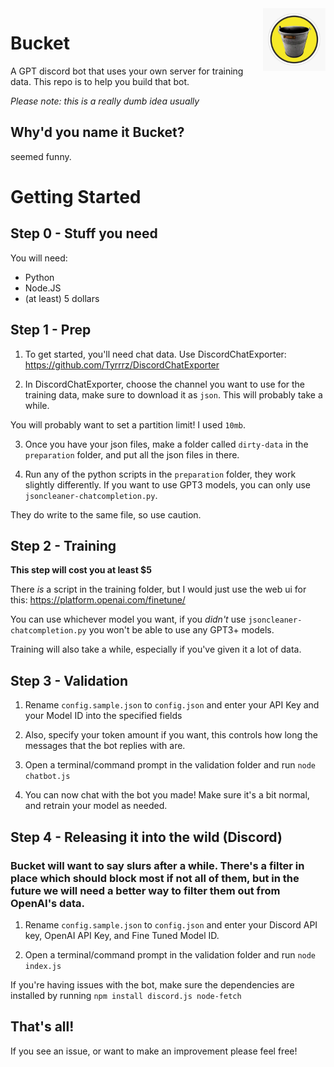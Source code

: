 <img src='bucket.jpg' width='100' align="right">

# Bucket

A GPT discord bot that uses your own server for training data. This repo is to help you build that bot.

*Please note: this is a really dumb idea usually*

## Why'd you name it Bucket?
seemed funny.

# Getting Started

## Step 0 - Stuff you need
You will need:
- Python
- Node.JS
- (at least) 5 dollars

## Step 1 - Prep
  1. To get started, you'll need chat data. Use DiscordChatExporter: https://github.com/Tyrrrz/DiscordChatExporter

  2. In DiscordChatExporter, choose the channel you want to use for the training data, make sure to download it as `json`. This will probably take a while.

 You will probably want to set a partition limit! I used `10mb`.

  3. Once you have your json files, make a folder called `dirty-data` in the `preparation` folder, and put all the json files in there.

  4. Run any of the python scripts in the `preparation` folder, they work slightly differently. If you want to use GPT3 models, you can only use `jsoncleaner-chatcompletion.py`. 

They do write to the same file, so use caution.

## Step 2 - Training
**This step will cost you at least $5**

There *is* a script in the training folder, but I would just use the web ui for this: https://platform.openai.com/finetune/

You can use whichever model you want, if you *didn't* use `jsoncleaner-chatcompletion.py` you won't be able to use any GPT3+ models.

Training will also take a while, especially if you've given it a lot of data.

## Step 3 - Validation

1. Rename `config.sample.json` to `config.json` and enter your API Key and your Model ID into the specified fields

2. Also, specify your token amount if you want, this controls how long the messages that the bot replies with are. 

3. Open a terminal/command prompt in the validation folder and run `node chatbot.js`

4. You can now chat with the bot you made! Make sure it's a bit normal, and retrain your model as needed.

## Step 4 - Releasing it into the wild (Discord)

### Bucket will want to say slurs after a while. There's a filter in place which should block most if not all of them, but in the future we will need a better way to filter them out from OpenAI's data.

1. Rename `config.sample.json` to `config.json` and enter your Discord API key, OpenAI API Key, and Fine Tuned Model ID.
 
2. Open a terminal/command prompt in the validation folder and run `node index.js`

If you're having issues with the bot, make sure the dependencies are installed by running `npm install discord.js node-fetch`

## That's all!
If you see an issue, or want to make an improvement please feel free!